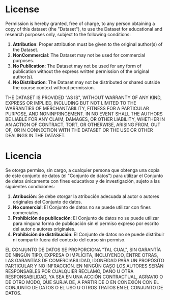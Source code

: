 # License

Permission is hereby granted, free of charge, to any person obtaining a copy of this dataset (the "Dataset"), to use the Dataset for educational and research purposes only, subject to the following conditions:

1. **Attribution**: Proper attribution must be given to the original author(s) of the Dataset.
2. **NonCommercial**: The Dataset may not be used for commercial purposes.
3. **No Publication**: The Dataset may not be used for any form of publication without the express written permission of the original author(s).
4. **No Distribution**: The Dataset may not be distributed or shared outside the course context without permission.

THE DATASET IS PROVIDED "AS IS", WITHOUT WARRANTY OF ANY KIND, EXPRESS OR IMPLIED, INCLUDING BUT NOT LIMITED TO THE WARRANTIES OF MERCHANTABILITY, FITNESS FOR A PARTICULAR PURPOSE, AND NONINFRINGEMENT. IN NO EVENT SHALL THE AUTHORS BE LIABLE FOR ANY CLAIM, DAMAGES, OR OTHER LIABILITY, WHETHER IN AN ACTION OF CONTRACT, TORT, OR OTHERWISE, ARISING FROM, OUT OF, OR IN CONNECTION WITH THE DATASET OR THE USE OR OTHER DEALINGS IN THE DATASET.

# Licencia

Se otorga permiso, sin cargo, a cualquier persona que obtenga una copia de este conjunto de datos (el "Conjunto de datos") para utilizar el Conjunto de datos únicamente con fines educativos y de investigación, sujeto a las siguientes condiciones:

1. **Atribución**: Se debe otorgar la atribución adecuada al autor o autores originales del Conjunto de datos.
2. **No comercial**: El Conjunto de datos no se puede utilizar con fines comerciales.
3. **Prohibición de publicación**: El Conjunto de datos no se puede utilizar para ninguna forma de publicación sin el permiso expreso por escrito del autor o autores originales.
4. **Prohibición de distribución**: El Conjunto de datos no se puede distribuir ni compartir fuera del contexto del curso sin permiso.

EL CONJUNTO DE DATOS SE PROPORCIONA "TAL CUAL", SIN GARANTÍA DE NINGÚN TIPO, EXPRESA O IMPLÍCITA, INCLUYENDO, ENTRE OTRAS, LAS GARANTÍAS DE COMERCIABILIDAD, IDONEIDAD PARA UN PROPÓSITO PARTICULAR Y NO INFRACCIÓN. EN NINGÚN CASO LOS AUTORES SERÁN RESPONSABLES POR CUALQUIER RECLAMO, DAÑO U OTRA RESPONSABILIDAD, YA SEA EN UNA ACCIÓN CONTRACTUAL, AGRAVIO O DE OTRO MODO, QUE SURJA DE, A PARTIR DE O EN CONEXIÓN CON EL CONJUNTO DE DATOS O EL USO U OTROS TRATOS EN EL CONJUNTO DE DATOS.
